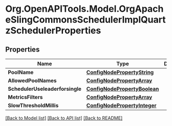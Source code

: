 # Org.OpenAPITools.Model.OrgApacheSlingCommonsSchedulerImplQuartzSchedulerProperties
## Properties

Name | Type | Description | Notes
------------ | ------------- | ------------- | -------------
**PoolName** | [**ConfigNodePropertyString**](ConfigNodePropertyString.md) |  | [optional] 
**AllowedPoolNames** | [**ConfigNodePropertyArray**](ConfigNodePropertyArray.md) |  | [optional] 
**SchedulerUseleaderforsingle** | [**ConfigNodePropertyBoolean**](ConfigNodePropertyBoolean.md) |  | [optional] 
**MetricsFilters** | [**ConfigNodePropertyArray**](ConfigNodePropertyArray.md) |  | [optional] 
**SlowThresholdMillis** | [**ConfigNodePropertyInteger**](ConfigNodePropertyInteger.md) |  | [optional] 

[[Back to Model list]](../README.md#documentation-for-models) [[Back to API list]](../README.md#documentation-for-api-endpoints) [[Back to README]](../README.md)

